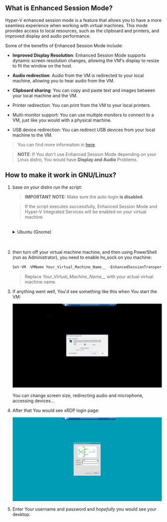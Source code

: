 ## What is Enhanced Session Mode?
Hyper-V enhanced session mode is a feature that allows you to have a more seamless experience when working with virtual machines. This mode provides access to local resources, such as the clipboard and printers, and improved display and audio performance.  

Some of the benefits of Enhanced Session Mode include:

* **Improved Display Resolution**: Enhanced Session Mode supports dynamic screen resolution changes, allowing the VM's display to resize to fit the window on the host.

* **Audio redirection**: Audio from the VM is redirected to your local machine, allowing you to hear audio from the VM.

* **Clipboard sharing**: You can copy and paste text and images between your local machine and the VM.
* Printer redirection: You can print from the VM to your local printers.

* Multi-monitor support: You can use multiple monitors to connect to a VM, just like you would with a physical machine.

* USB device redirection: You can redirect USB devices from your local machine to the VM.

> You can find more information in [here](https://learn.microsoft.com/en-us/windows-server/virtualization/hyper-v/learn-more/use-local-resources-on-hyper-v-virtual-machine-with-vmconnect#choose-a-local-resource).

> **NOTE**: If You don't use Enhanced Session Mode depending on your Linux distro, You would have **Display and Audio** Problems.

## How to make it work in GNU/Linux?


1. base on your distro run the script:

    > **IMPORTANT NOTE:** Make sure the auto-login **is disabled**.

    > If the script executes successfully, Enhanced Session Mode and Hyper-V Integrated Services will be enabled on your virtual machine.

    <br>
    <details>
    <summary> Ubuntu (Gnome)</summary>
    <br>
    <blockquote><b>NOTE:</b> Make sure that you have <b>curl</b> installed.</blockquote>
    <h3> 24.04 </h3>
    <pre><code>
    sudo bash -c "$(curl -sSL https://raw.githubusercontent.com/ali-hasehmi/LinuxVM-HyperV/main/enable-enhanced-session-mode/ubuntu/install24_04.sh)" 
    </pre></code> 

    <h3> 22.04 </h3>
    <pre><code>
    sudo bash -c "$(curl -sSL https://raw.githubusercontent.com/ali-hasehmi/LinuxVM-HyperV/main/enable-enhanced-session-mode/ubuntu/install22_04.sh)" 
    </pre></code> 
  
    </details>

    <br>
    <br>
    
2. then turn off your virtual machine machine, and then using PowerShell (run as Administrator), you need to enable hv_sock on you machine:

    ```powershell
    Set-VM -VMName Your_Virtual_Machine_Name__ -EnhancedSessionTransportType HvSocket
     ```
    > Replace *Your_Virtual_Machine_Name__* with your actual virtual machine name.

3. If anything went well, You'd see something like this when You start the VM:

    ![connect to](./images/rdp-connect.png)
    
    You can change screen size, redirecting audio and microphone, accessing devices...

4. After that You would see xRDP login page:

    ![xrdp-login](./images/xrdp-login.png)

5. Enter Your username and password and *hopefully* you would see your desktop.